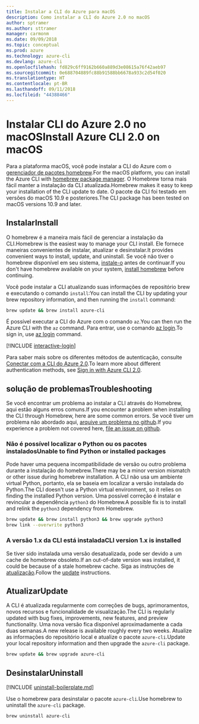 ```yaml
---
title: Instalar a CLI do Azure para macOS
description: Como instalar a CLI do Azure 2.0 no macOS
author: sptramer
ms.author: sttramer
manager: carmonm
ms.date: 09/09/2018
ms.topic: conceptual
ms.prod: azure
ms.technology: azure-cli
ms.devlang: azure-cli
ms.openlocfilehash: fd829c6ff9162b660a889d3e08615a76f42aeb97
ms.sourcegitcommit: 0e688704889fc88b91588bb6678a933c2d54f020
ms.translationtype: HT
ms.contentlocale: pt-BR
ms.lasthandoff: 09/11/2018
ms.locfileid: "44388466"
---
```

# <a name="install-azure-cli-20-on-macos"></a><span data-ttu-id="5fcbd-103">Instalar CLI do Azure 2.0 no macOS</span><span class="sxs-lookup"><span data-stu-id="5fcbd-103">Install Azure CLI 2.0 on macOS</span></span>

<span data-ttu-id="5fcbd-104">Para a plataforma macOS, você pode instalar a CLI do Azure com o [gerenciador de pacotes homebrew](https://brew.sh).</span><span class="sxs-lookup"><span data-stu-id="5fcbd-104">For the macOS platform, you can install the Azure CLI with [homebrew package manager](https://brew.sh).</span></span> <span data-ttu-id="5fcbd-105">O Homebrew torna mais fácil manter a instalação da CLI atualizada.</span><span class="sxs-lookup"><span data-stu-id="5fcbd-105">Homebrew makes it easy to keep your installation of the CLI update to date.</span></span> <span data-ttu-id="5fcbd-106">O pacote da CLI foi testado em versões do macOS 10.9 e posteriores.</span><span class="sxs-lookup"><span data-stu-id="5fcbd-106">The CLI package has been tested on macOS versions 10.9 and later.</span></span>

## <a name="install"></a><span data-ttu-id="5fcbd-107">Instalar</span><span class="sxs-lookup"><span data-stu-id="5fcbd-107">Install</span></span>

<span data-ttu-id="5fcbd-108">O homebrew é a maneira mais fácil de gerenciar a instalação da CLI.</span><span class="sxs-lookup"><span data-stu-id="5fcbd-108">Homebrew is the easiest way to manage your CLI install.</span></span> <span data-ttu-id="5fcbd-109">Ele fornece maneiras convenientes de instalar, atualizar e desinstalar.</span><span class="sxs-lookup"><span data-stu-id="5fcbd-109">It provides convenient ways to install, update, and uninstall.</span></span>
<span data-ttu-id="5fcbd-110">Se você não tiver o homebrew disponível em seu sistema, [instale-o](https://docs.brew.sh/Installation.html) antes de continuar.</span><span class="sxs-lookup"><span data-stu-id="5fcbd-110">If you don't have homebrew available on your system, [install homebrew](https://docs.brew.sh/Installation.html) before continuing.</span></span>

<span data-ttu-id="5fcbd-111">Você pode instalar a CLI atualizando suas informações de repositório brew e executando o comando `install`:</span><span class="sxs-lookup"><span data-stu-id="5fcbd-111">You can install the CLI by updating your brew repository information, and then running the `install` command:</span></span>

```bash
brew update && brew install azure-cli
```

<span data-ttu-id="5fcbd-112">É possível executar a CLI do Azure com o comando `az`.</span><span class="sxs-lookup"><span data-stu-id="5fcbd-112">You can then run the Azure CLI with the `az` command.</span></span> <span data-ttu-id="5fcbd-113">Para entrar, use o comando [az login](/cli/azure/reference-index#az-login).</span><span class="sxs-lookup"><span data-stu-id="5fcbd-113">To sign in, use [az login](/cli/azure/reference-index#az-login) command.</span></span>

[!INCLUDE [interactive-login](includes/interactive-login.md)]

<span data-ttu-id="5fcbd-114">Para saber mais sobre os diferentes métodos de autenticação, consulte [Conectar com a CLI do Azure 2.0](authenticate-azure-cli.md).</span><span class="sxs-lookup"><span data-stu-id="5fcbd-114">To learn more about different authentication methods, see [Sign in with Azure CLI 2.0](authenticate-azure-cli.md).</span></span>

## <a name="troubleshooting"></a><span data-ttu-id="5fcbd-115">solução de problemas</span><span class="sxs-lookup"><span data-stu-id="5fcbd-115">Troubleshooting</span></span>

<span data-ttu-id="5fcbd-116">Se você encontrar um problema ao instalar a CLI através do Homebrew, aqui estão alguns erros comuns.</span><span class="sxs-lookup"><span data-stu-id="5fcbd-116">If you encounter a problem when installing the CLI through Homebrew, here are some common errors.</span></span> <span data-ttu-id="5fcbd-117">Se você tiver um problema não abordado aqui, [arquive um problema no github](https://github.com/Azure/azure-cli/issues).</span><span class="sxs-lookup"><span data-stu-id="5fcbd-117">If you experience a problem not covered here, [file an issue on github](https://github.com/Azure/azure-cli/issues).</span></span>

### <a name="unable-to-find-python-or-installed-packages"></a><span data-ttu-id="5fcbd-118">Não é possível localizar o Python ou os pacotes instalados</span><span class="sxs-lookup"><span data-stu-id="5fcbd-118">Unable to find Python or installed packages</span></span>

<span data-ttu-id="5fcbd-119">Pode haver uma pequena incompatibilidade de versão ou outro problema durante a instalação do homebrew.</span><span class="sxs-lookup"><span data-stu-id="5fcbd-119">There may be a minor version mismatch or other issue during homebrew installation.</span></span> <span data-ttu-id="5fcbd-120">A CLI não usa um ambiente virtual Python, portanto, ela se baseia em localizar a versão instalada do Python.</span><span class="sxs-lookup"><span data-stu-id="5fcbd-120">The CLI doesn't use a Python virtual environment, so it relies on finding the installed Python version.</span></span> <span data-ttu-id="5fcbd-121">Uma possível correção é instalar e revincular a dependência `python3` do Homebrew.</span><span class="sxs-lookup"><span data-stu-id="5fcbd-121">A possible fix is to install and relink the `python3` dependency from Homebrew.</span></span>

```bash
brew update && brew install python3 && brew upgrade python3
brew link --overwrite python3
```

### <a name="cli-version-1x-is-installed"></a><span data-ttu-id="5fcbd-122">A versão 1.x da CLI está instalada</span><span class="sxs-lookup"><span data-stu-id="5fcbd-122">CLI version 1.x is installed</span></span>

<span data-ttu-id="5fcbd-123">Se tiver sido instalada uma versão desatualizada, pode ser devido a um cache de homebrew obsoleto.</span><span class="sxs-lookup"><span data-stu-id="5fcbd-123">If an out-of-date version was installed, it could be because of a stale homebrew cache.</span></span> <span data-ttu-id="5fcbd-124">Siga as instruções de [atualização](#Update).</span><span class="sxs-lookup"><span data-stu-id="5fcbd-124">Follow the [update](#Update) instructions.</span></span>

## <a name="update"></a><span data-ttu-id="5fcbd-125">Atualizar</span><span class="sxs-lookup"><span data-stu-id="5fcbd-125">Update</span></span>

<span data-ttu-id="5fcbd-126">A CLI é atualizada regularmente com correções de bugs, aprimoramentos, novos recursos e funcionalidade de visualização.</span><span class="sxs-lookup"><span data-stu-id="5fcbd-126">The CLI is regularly updated with bug fixes, improvements, new features, and preview functionality.</span></span> <span data-ttu-id="5fcbd-127">Uma nova versão fica disponível aproximadamente a cada duas semanas.</span><span class="sxs-lookup"><span data-stu-id="5fcbd-127">A new release is available roughly every two weeks.</span></span> <span data-ttu-id="5fcbd-128">Atualize as informações do repositório local e atualize o pacote `azure-cli`.</span><span class="sxs-lookup"><span data-stu-id="5fcbd-128">Update your local repository information and then upgrade the `azure-cli` package.</span></span>

```bash
brew update && brew upgrade azure-cli
```

## <a name="uninstall"></a><span data-ttu-id="5fcbd-129">Desinstalar</span><span class="sxs-lookup"><span data-stu-id="5fcbd-129">Uninstall</span></span>

[!INCLUDE [uninstall-boilerplate.md](includes/uninstall-boilerplate.md)]

<span data-ttu-id="5fcbd-130">Use o homebrew para desinstalar o pacote `azure-cli`.</span><span class="sxs-lookup"><span data-stu-id="5fcbd-130">Use homebrew to uninstall the `azure-cli` package.</span></span>

```bash
brew uninstall azure-cli
```
